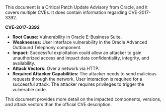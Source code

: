 This document is a Critical Patch Update Advisory from Oracle, and it covers multiple CVEs. It does contain information regarding CVE-2017-3392.

**CVE-2017-3392**
- **Root Cause:** Vulnerability in Oracle E-Business Suite.
- **Weaknesses:** User interface vulnerability in the Oracle Advanced Outbound Telephony component.
- **Impact:**  Successful exploitation could allow an attacker to gain unauthorized access and impact data confidentiality, integrity, and availability.
- **Attack Vectors:** Over a network via HTTP.
- **Required Attacker Capabilities:** The attacker needs to send malicious requests through the network. User interaction is required for a successful attack. The attacker requires privileges to trigger the vulnerable code.

This document provides more detail on the impacted components, versions, and attack vectors than the official CVE description.